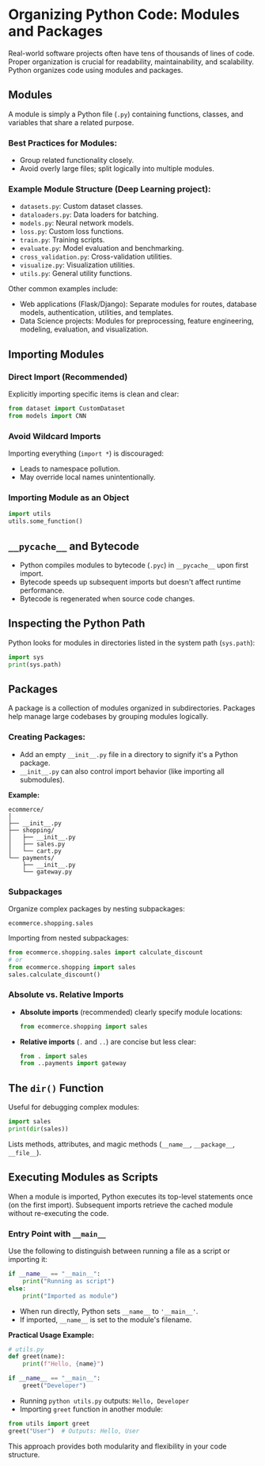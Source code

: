 # Organizing Python Code: Modules and Packages

Real-world software projects often have tens of thousands of lines of code. Proper organization is crucial for readability, maintainability, and scalability. Python organizes code using modules and packages.

## Modules

A module is simply a Python file (`.py`) containing functions, classes, and variables that share a related purpose.

### Best Practices for Modules:
- Group related functionality closely.
- Avoid overly large files; split logically into multiple modules.

### Example Module Structure (Deep Learning project):
- `datasets.py`: Custom dataset classes.
- `dataloaders.py`: Data loaders for batching.
- `models.py`: Neural network models.
- `loss.py`: Custom loss functions.
- `train.py`: Training scripts.
- `evaluate.py`: Model evaluation and benchmarking.
- `cross_validation.py`: Cross-validation utilities.
- `visualize.py`: Visualization utilities.
- `utils.py`: General utility functions.

Other common examples include:
- Web applications (Flask/Django): Separate modules for routes, database models, authentication, utilities, and templates.
- Data Science projects: Modules for preprocessing, feature engineering, modeling, evaluation, and visualization.

## Importing Modules

### Direct Import (Recommended)
Explicitly importing specific items is clean and clear:
```python
from dataset import CustomDataset
from models import CNN
```

### Avoid Wildcard Imports
Importing everything (`import *`) is discouraged:
- Leads to namespace pollution.
- May override local names unintentionally.

### Importing Module as an Object
```python
import utils
utils.some_function()
```

## `__pycache__` and Bytecode
- Python compiles modules to bytecode (`.pyc`) in `__pycache__` upon first import.
- Bytecode speeds up subsequent imports but doesn't affect runtime performance.
- Bytecode is regenerated when source code changes.

## Inspecting the Python Path
Python looks for modules in directories listed in the system path (`sys.path`):
```python
import sys
print(sys.path)
```

## Packages

A package is a collection of modules organized in subdirectories. Packages help manage large codebases by grouping modules logically.

### Creating Packages:
- Add an empty `__init__.py` file in a directory to signify it's a Python package.
- `__init__.py` can also control import behavior (like importing all submodules).

**Example:**
```
ecommerce/
│
├── __init__.py
├── shopping/
│   ├── __init__.py
│   ├── sales.py
│   └── cart.py
└── payments/
    ├── __init__.py
    └── gateway.py
```

### Subpackages
Organize complex packages by nesting subpackages:
```
ecommerce.shopping.sales
```

Importing from nested subpackages:
```python
from ecommerce.shopping.sales import calculate_discount
# or
from ecommerce.shopping import sales
sales.calculate_discount()
```

### Absolute vs. Relative Imports
- **Absolute imports** (recommended) clearly specify module locations:
  ```python
  from ecommerce.shopping import sales
  ```
- **Relative imports** (`.` and `..`) are concise but less clear:
  ```python
  from . import sales
  from ..payments import gateway
  ```

## The `dir()` Function
Useful for debugging complex modules:
```python
import sales
print(dir(sales))
```
Lists methods, attributes, and magic methods (`__name__`, `__package__`, `__file__`).

## Executing Modules as Scripts
When a module is imported, Python executes its top-level statements once (on the first import). Subsequent imports retrieve the cached module without re-executing the code.

### Entry Point with `__main__`
Use the following to distinguish between running a file as a script or importing it:
```python
if __name__ == "__main__":
    print("Running as script")
else:
    print("Imported as module")
```

- When run directly, Python sets `__name__` to `'__main__'`.
- If imported, `__name__` is set to the module's filename.

**Practical Usage Example:**
```python
# utils.py
def greet(name):
    print(f"Hello, {name}")

if __name__ == "__main__":
    greet("Developer")
```
- Running `python utils.py` outputs: `Hello, Developer`
- Importing `greet` function in another module:
```python
from utils import greet
greet("User")  # Outputs: Hello, User
```

This approach provides both modularity and flexibility in your code structure.